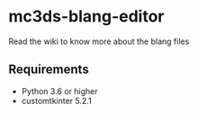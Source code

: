 # mc3ds-blang-editor
Read the wiki to know more about the blang files

## Requirements
* Python 3.6 or higher
* customtkinter 5.2.1